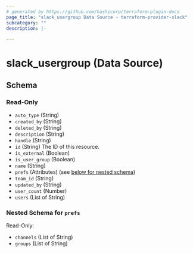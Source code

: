 ```yaml
---
# generated by https://github.com/hashicorp/terraform-plugin-docs
page_title: "slack_usergroup Data Source - terraform-provider-slack"
subcategory: ""
description: |-
  
---
```


# slack_usergroup (Data Source)





<!-- schema generated by tfplugindocs -->
## Schema

### Read-Only

- `auto_type` (String)
- `created_by` (String)
- `deleted_by` (String)
- `description` (String)
- `handle` (String)
- `id` (String) The ID of this resource.
- `is_external` (Boolean)
- `is_user_group` (Boolean)
- `name` (String)
- `prefs` (Attributes) (see [below for nested schema](#nestedatt--prefs))
- `team_id` (String)
- `updated_by` (String)
- `user_count` (Number)
- `users` (List of String)

<a id="nestedatt--prefs"></a>
### Nested Schema for `prefs`

Read-Only:

- `channels` (List of String)
- `groups` (List of String)

